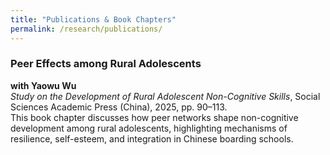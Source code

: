 ```yaml
---
title: "Publications & Book Chapters"
permalink: /research/publications/
---
```


### Peer Effects among Rural Adolescents  
**with Yaowu Wu**  
*Study on the Development of Rural Adolescent Non-Cognitive Skills*, Social Sciences Academic Press (China), 2025, pp. 90–113.  
This book chapter discusses how peer networks shape non-cognitive development among rural adolescents, highlighting mechanisms of resilience, self-esteem, and integration in Chinese boarding schools.
